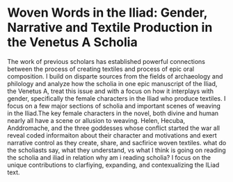 # Woven Words in the Iliad: Gender, Narrative and Textile Production in the Venetus A Scholia
The work of previous scholars has established powerful connections between the process of creating textiles and process of epic oral composition. I build on disparte sources from the fields of archaeology and philology and analyze how the scholia in one epic manuscript of the Iliad, the Venetus A, treat this issue and with a focus on how it interplays with gender, specifically the female characters in the Iliad who produce textiles. I focus on a few major sections of scholia and important scenes of weaving in the Iliad.The key female characters in the novel, both divine and human nearly all have a scene or allusion to weaving. Helen, Hecuba, Anddromache, and the three goddesses whose conflict started the war all reveal coded informaiton about their character and motivations and exert narrative control as they create, share, and sacfirice woven textiles.
what do the scholiasts say, what they understand,  vs what I think is going on
reading the scholia and iliad in relation
why am i reading scholia? I focus on the unique contributions to clarfiying, expanding, and contexualizing the ILiad text.
